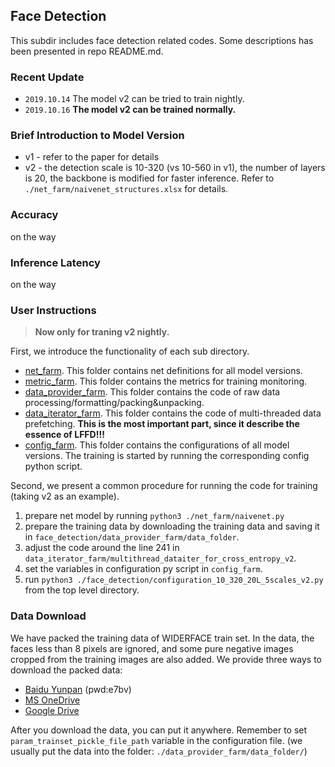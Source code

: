 ## Face Detection
This subdir includes face detection related codes. Some descriptions has 
been presented in repo README.md. 

### Recent Update
* `2019.10.14` The model v2 can be tried to train nightly.
* `2019.10.16` **The model v2 can be trained normally.**

### Brief Introduction to Model Version
* v1 - refer to the paper for details
* v2 - the detection scale is 10-320 (vs 10-560 in v1), the number of layers is 20, 
the backbone is modified for faster inference. Refer to `./net_farm/naivenet_structures.xlsx` for details.

### Accuracy
on the way

### Inference Latency
on the way

### User Instructions
> **Now only for traning v2 nightly.**  

First, we introduce the functionality of each sub directory.
* [net_farm](net_farm). This folder contains net definitions for all model versions.
* [metric_farm](metric_farm). This folder contains the metrics for training monitoring.
* [data_provider_farm](data_provider_farm). This folder contains the code of raw data processing/formatting/packing&unpacking.
* [data_iterator_farm](data_iterator_farm). This folder contains the code of multi-threaded data prefetching. 
**This is the most important part, since it describe the essence of LFFD!!!**
* [config_farm](config_farm). This folder contains the configurations of all model versions. The training is started by running the corresponding config python script.

Second, we present a common procedure for running the code for training (taking v2 as an example).

1. prepare net model by running `python3 ./net_farm/naivenet.py`
2. prepare the training data by downloading the training data and saving it in `face_detection/data_provider_farm/data_folder`.
3. adjust the code around the line 241 in `data_iterator_farm/multithread_dataiter_for_cross_entropy_v2`.
4. set the variables in configuration py script in `config_farm`.
5. run `python3 ./face_detection/configuration_10_320_20L_5scales_v2.py` from the top level directory.

### Data Download
We have packed the training data of WIDERFACE train set. In the data, the faces less than 8 pixels are ignored, and some pure negative 
images cropped from the training images are also added. We provide three ways to download the packed data:
* [Baidu Yunpan](https://pan.baidu.com/s/1a8Wk4GNkfPYbKAFSrZzFIQ) (pwd:e7bv)
* [MS OneDrive](https://1drv.ms/u/s!Av9h0YMgxdaSgwiP4nKDasu4m73J?e=v5UfWQ)
* [Google Drive](https://drive.google.com/open?id=1O3nJ6mQKD_sdFpfXmYoK7xnTUg3To7kO)

After you download the data, you can put it anywhere. Remember to set `param_trainset_pickle_file_path` variable in the configuration file. (we 
usually put the data into the folder: `./data_provider_farm/data_folder/`)
